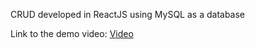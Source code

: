 CRUD developed in ReactJS using MySQL as a database

Link to the demo video:
[Video](https://youtu.be/qhHXsaQAkDI)
